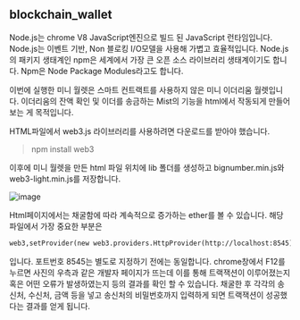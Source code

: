 ## blockchain_wallet

Node.js는 chrome V8 JavaScript엔진으로 빌드 된 JavaScript 런타임입니다.  Node.js는 이벤트 기반, Non 블로킹 I/O모델을 사용해 가볍고 효율적입니다. Node.js 의 패키지 생태계인 npm은 세계에서 가장 큰 오픈 소스 라이브러리 생태계이기도 합니다. Npm은 Node Package Modules라고도 합니다. 

이번에 실행한 미니 월렛은 스마트 컨트랙트를 사용하지 않은 미니 이더리움 월렛입니다. 이더리움의 잔액 확인 및 이더를 송금하는 Mist의 기능을 html에서 작동되게 만들어 보는 게 목적입니다.

HTML파일에서 web3.js 라이브러리를 사용하려면 다운로드를 받아야 했습니다. 

>npm install web3 

이후에 미니 월렛을 만든 html 파일 위치에 lib 폴더를 생성하고 bignumber.min.js와 web3-light.min.js를 저장합니다. 

![image](https://user-images.githubusercontent.com/38427658/55115925-09b6e180-5129-11e9-869b-59dbca0f3d5b.png)

Html페이지에서는 채굴함에 따라 계속적으로 증가하는 ether를 볼 수 있습니다. 해당 파일에서 가장 중요한 부분은 
```html
web3,setProvider(new web3.providers.HttpProvider(http://localhost:8545)
```
입니다. 포트번호 8545는 별도로 지정하기 전에는 동일합니다. chrome창에서 F12를 누르면 사진의 우측과 같은 개발자 페이지가 뜨는데 이를 통해 트랙잭션이 이루어졌는지 혹은 어떤 오류가 발생하였는지 등의 결과를 확인 할 수 있습니다. 채굴한 후 각각의 송신처, 수신처, 금액 등을 넣고 송신처의 비밀번호까지 입력하게 되면 트랙잭션이 성공했다는 결과를 얻게 됩니다. 
